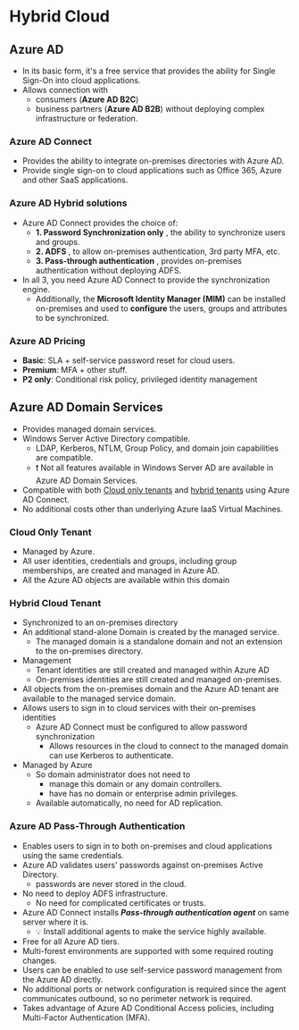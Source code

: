 # Hybrid Cloud

## Azure AD

- In its basic form, it's a free service that provides the ability for Single Sign-On into cloud applications.
- Allows connection with
  - consumers (**Azure AD B2C**)
  - business partners (**Azure AD B2B**) without deploying complex infrastructure or federation.

### Azure AD Connect

- Provides the ability to integrate on-premises directories with Azure AD.
- Provide single sign-on to cloud applications such as Office 365, Azure and other SaaS applications.

### Azure AD Hybrid solutions

- Azure AD Connect provides the choice of:
  - **1. Password Synchronization only** , the ability to synchronize users and groups.
  - **2. ADFS** , to allow on-premises authentication, 3rd party MFA, etc.
  - **3. Pass-through authentication** , provides on-premises authentication without deploying ADFS.
- In all 3, you need Azure AD Connect to provide the synchronization engine.
  - Additionally, the **Microsoft Identity Manager (MIM)** can be installed on-premises and used to **configure** the users, groups and attributes to be synchronized.

### Azure AD Pricing

- **Basic**: SLA + self-service password reset for cloud users.
- **Premium**: MFA + other stuff.
- **P2 only**: Conditional risk policy, privileged identity management

## Azure AD Domain Services

- Provides managed domain services.
- Windows Server Active Directory compatible.
  - LDAP, Kerberos, NTLM, Group Policy, and domain join capabilities are compatible.
  - ❗ Not all features available in Windows Server AD are available in Azure AD Domain Services.
- Compatible with both [Cloud only tenants](#cloud-only-tenant) and [hybrid tenants](#hybrid-cloud-tenant) using Azure AD Connect.
- No additional costs other than underlying Azure IaaS Virtual Machines.

### Cloud Only Tenant

- Managed by Azure.
- All user identities, credentials and groups, including group memberships, are created and managed in Azure AD.
- All the Azure AD objects are available within this domain

### Hybrid Cloud Tenant

- Synchronized to an on-premises directory
- An additional stand-alone Domain is created by the managed service.
  - The managed domain is a standalone domain and not an extension to the on-premises directory.
- Management
  - Tenant identities are still created and managed within Azure AD
  - On-premises identities are still created and managed on-premises.
- All objects from the on-premises domain and the Azure AD tenant are available to the managed service domain.
- Allows users to sign in to cloud services with their on-premises identities
  - Azure AD Connect must be configured to allow password synchronization
    - Allows resources in the cloud to connect to the managed domain can use Kerberos to authenticate.
- Managed by Azure
  - So domain administrator does not need to
    - manage this domain or any domain controllers.
    - have has no domain or enterprise admin privileges.
  - Available automatically, no need for AD replication.

### Azure AD Pass-Through Authentication

- Enables users to sign in to both on-premises and cloud applications using the same credentials.
- Azure AD validates users' passwords against on-premises Active Directory. 
  - passwords are never stored in the cloud.
- No need to deploy ADFS infrastructure.
  - No need for complicated certificates or trusts.
- Azure AD Connect installs ***Pass-through authentication agent*** on same server where it is.
  - 💡 Install additional agents to make the service highly available.
- Free for all Azure AD tiers.
- Multi-forest environments are supported with some required routing changes.
- Users can be enabled to use self-service password management from the Azure AD directly.
- No additional ports or network configuration is required since the agent communicates outbound, so no perimeter network is required.
- Takes advantage of Azure AD Conditional Access policies, including Multi-Factor Authentication (MFA).
